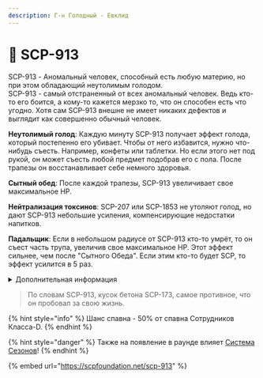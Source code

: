 ```yaml
---
description: Г-н Голодный - Евклид
---
```


# 🥪 SCP-913

SCP-913 - Аномальный человек, способный есть любую материю, но при этом обладающий неутолимым голодом.\
SCP-913 - самый отстраненный от всех аномальный человек. Ведь кто-то его боится, а кому-то кажется мерзко то, что он способен есть что угодно. Хотя сам SCP-913 внешне не имеет никаких дефектов и выглядит как совершенно обычный человек.

**Неутолимый голод**: Каждую минуту SCP-913 получает эффект голода, который постепенно его убивает. Чтобы от него избавится, нужно что-нибудь съесть. Например, конфеты или таблетки. Но если этого нет под рукой, он может съесть любой предмет подобрав его с пола. После трапезы он восстанавливает себе немного здоровья.

**Сытный обед**: После каждой трапезы, SCP-913 увеличивает свое максимальное HP.

**Нейтрализация токсинов**: SCP-207 или SCP-1853 не утоляют голод, но дают SCP-913 небольшие усиления, компенсирующие недостатки напитков.

**Падальщик**: Если в небольшом радиусе от SCP-913 кто-то умрёт, то он съест часть трупа, увеличив свое максимальное HP. Этот эффект сильнее, чем после "Сытного Обеда". Если этим кто-то будет SCP, то эффект усилится в 5 раз.

<details>

<summary>Дополнительная информация</summary>

* **Класс**: Сотрудник Класса-D
* **Оружие**: Отсутствует
* **Уровень доступа**: Отсутствует
* **Броня**: Отсутствует
* **Особое снаряжение**: Съедено

</details>

> По словам SCP-913, кусок бетона SCP-173, самое противное, что он пробовал за свою жизнь.

{% hint style="info" %}
Шанс спавна - 50% от спавна Сотрудников Класса-D.
{% endhint %}

{% hint style="danger" %}
Также на появление в раунде влияет [Система Сезонов](../../server-systems/seasons-system.md)!
{% endhint %}

{% embed url="https://scpfoundation.net/scp-913" %}

